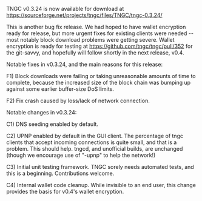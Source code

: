 TNGC v0.3.24 is now available for download at
https://sourceforge.net/projects/tngc/files/TNGC/tngc-0.3.24/

This is another bug fix release.  We had hoped to have wallet encryption ready for release, but more urgent fixes for existing clients were needed -- most notably block download problems were getting severe.  Wallet encryption is ready for testing at https://github.com/tngc/tngc/pull/352 for the git-savvy, and hopefully will follow shortly in the next release, v0.4.

Notable fixes in v0.3.24, and the main reasons for this release:

F1) Block downloads were failing or taking unreasonable amounts of time to complete, because the increased size of the block chain was bumping up against some earlier buffer-size DoS limits.

F2) Fix crash caused by loss/lack of network connection.

Notable changes in v0.3.24:

C1) DNS seeding enabled by default.

C2) UPNP enabled by default in the GUI client.  The percentage of tngc clients that accept incoming connections is quite small, and that is a problem.  This should help.  tngcd, and unofficial builds, are unchanged (though we encourage use of "-upnp" to help the network!)

C3) Initial unit testing framework.  TNGC sorely needs automated tests, and this is a beginning.  Contributions welcome.

C4) Internal wallet code cleanup.  While invisible to an end user, this change provides the basis for v0.4's wallet encryption.
